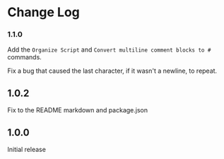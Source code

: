 # Change Log

### 1.1.0

Add the `Organize Script` and `Convert multiline comment blocks to #` commands.

Fix a bug that caused the last character, if it wasn't a newline, to repeat.

## 1.0.2

Fix to the README markdown and package.json

## 1.0.0

Initial release
